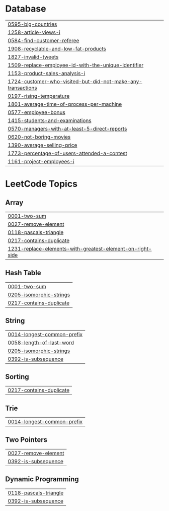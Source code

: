# Database
|  |
| ------- |
| [0595-big-countries](https://github.com/MohabEffat/LeetCode-Solutions/tree/master/0595-big-countries) |
| [1258-article-views-i](https://github.com/MohabEffat/LeetCode-Solutions/tree/master/1258-article-views-i) |
| [0584-find-customer-referee](https://github.com/MohabEffat/LeetCode-Solutions/tree/master/0584-find-customer-referee) |
| [1908-recyclable-and-low-fat-products](https://github.com/MohabEffat/LeetCode-Solutions/tree/master/1908-recyclable-and-low-fat-products) |
| [1827-invalid-tweets](https://github.com/MohabEffat/LeetCode-Solutions/tree/master/1827-invalid-tweets) |
| [1509-replace-employee-id-with-the-unique-identifier](https://github.com/MohabEffat/LeetCode-Solutions/tree/master/1509-replace-employee-id-with-the-unique-identifier) |
| [1153-product-sales-analysis-i](https://github.com/MohabEffat/LeetCode-Solutions/tree/master/1153-product-sales-analysis-i) |
| [1724-customer-who-visited-but-did-not-make-any-transactions](https://github.com/MohabEffat/LeetCode-Solutions/tree/master/1724-customer-who-visited-but-did-not-make-any-transactions) |
| [0197-rising-temperature](https://github.com/MohabEffat/LeetCode-Solutions/tree/master/0197-rising-temperature) |
| [1801-average-time-of-process-per-machine](https://github.com/MohabEffat/LeetCode-Solutions/tree/master/1801-average-time-of-process-per-machine) |
| [0577-employee-bonus](https://github.com/MohabEffat/LeetCode-Solutions/tree/master/0577-employee-bonus) |
| [1415-students-and-examinations](https://github.com/MohabEffat/LeetCode-Solutions/tree/master/1415-students-and-examinations) |
| [0570-managers-with-at-least-5-direct-reports](https://github.com/MohabEffat/LeetCode-Solutions/tree/master/0570-managers-with-at-least-5-direct-reports) |
| [0620-not-boring-movies](https://github.com/MohabEffat/LeetCode-Solutions/tree/master/0620-not-boring-movies) |
| [1390-average-selling-price](https://github.com/MohabEffat/LeetCode-Solutions/tree/master/1390-average-selling-price) |
| [1773-percentage-of-users-attended-a-contest](https://github.com/MohabEffat/LeetCode-Solutions/tree/master/1773-percentage-of-users-attended-a-contest) |
| [1161-project-employees-i](https://github.com/MohabEffat/LeetCode-Solutions/tree/master/1161-project-employees-i) |


<!---LeetCode Topics Start-->
# LeetCode Topics
## Array
|  |
| ------- |
| [0001-two-sum](https://github.com/MohabEffat/LeetCode-Solutions/tree/master/0001-two-sum) |
| [0027-remove-element](https://github.com/MohabEffat/LeetCode-Solutions/tree/master/0027-remove-element) |
| [0118-pascals-triangle](https://github.com/MohabEffat/LeetCode-Solutions/tree/master/0118-pascals-triangle) |
| [0217-contains-duplicate](https://github.com/MohabEffat/LeetCode-Solutions/tree/master/0217-contains-duplicate) |
| [1231-replace-elements-with-greatest-element-on-right-side](https://github.com/MohabEffat/LeetCode-Solutions/tree/master/1231-replace-elements-with-greatest-element-on-right-side) |
## Hash Table
|  |
| ------- |
| [0001-two-sum](https://github.com/MohabEffat/LeetCode-Solutions/tree/master/0001-two-sum) |
| [0205-isomorphic-strings](https://github.com/MohabEffat/LeetCode-Solutions/tree/master/0205-isomorphic-strings) |
| [0217-contains-duplicate](https://github.com/MohabEffat/LeetCode-Solutions/tree/master/0217-contains-duplicate) |
## String
|  |
| ------- |
| [0014-longest-common-prefix](https://github.com/MohabEffat/LeetCode-Solutions/tree/master/0014-longest-common-prefix) |
| [0058-length-of-last-word](https://github.com/MohabEffat/LeetCode-Solutions/tree/master/0058-length-of-last-word) |
| [0205-isomorphic-strings](https://github.com/MohabEffat/LeetCode-Solutions/tree/master/0205-isomorphic-strings) |
| [0392-is-subsequence](https://github.com/MohabEffat/LeetCode-Solutions/tree/master/0392-is-subsequence) |
## Sorting
|  |
| ------- |
| [0217-contains-duplicate](https://github.com/MohabEffat/LeetCode-Solutions/tree/master/0217-contains-duplicate) |
## Trie
|  |
| ------- |
| [0014-longest-common-prefix](https://github.com/MohabEffat/LeetCode-Solutions/tree/master/0014-longest-common-prefix) |
## Two Pointers
|  |
| ------- |
| [0027-remove-element](https://github.com/MohabEffat/LeetCode-Solutions/tree/master/0027-remove-element) |
| [0392-is-subsequence](https://github.com/MohabEffat/LeetCode-Solutions/tree/master/0392-is-subsequence) |
## Dynamic Programming
|  |
| ------- |
| [0118-pascals-triangle](https://github.com/MohabEffat/LeetCode-Solutions/tree/master/0118-pascals-triangle) |
| [0392-is-subsequence](https://github.com/MohabEffat/LeetCode-Solutions/tree/master/0392-is-subsequence) |
<!---LeetCode Topics End-->